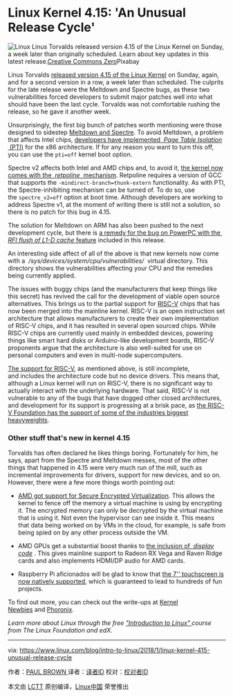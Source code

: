 Linux Kernel 4.15: 'An Unusual Release Cycle'
============================================================


![Linux](https://www.linux.com/sites/lcom/files/styles/rendered_file/public/background-penguin.png?itok=g8NBQs24 "Linux")
Linus Torvalds released version 4.15 of the Linux Kernel on Sunday, a week later than originally scheduled. Learn about key updates in this latest release.[Creative Commons Zero][1]Pixabay

Linus Torvalds [released version 4.15 of the Linux Kernel][7] on Sunday, again, and for a second version in a row, a week later than scheduled. The culprits for the late release were the Meltdown and Spectre bugs, as these two vulnerabilities forced developers to submit major patches well into what should have been the last cycle. Torvalds was not comfortable rushing the release, so he gave it another week.

Unsurprisingly, the first big bunch of patches worth mentioning were those designed to sidestep [Meltdown and Spectre][8]. To avoid Meltdown, a problem that affects Intel chips, [developers have implemented  _Page Table Isolation_  (PTI)][9] for the x86 architecture. If for any reason you want to turn this off, you can use the `pti=off` kernel boot option.

Spectre v2 affects both Intel and AMD chips and, to avoid it, [the kernel now comes with the  _retpoline_  mechanism][10]. Retpoline requires a version of GCC that supports the `-mindirect-branch=thunk-extern` functionality. As with PTI, the Spectre-inhibiting mechanism can be turned of. To do so, use the `spectre_v2=off` option at boot time. Although developers are working to address Spectre v1, at the moment of writing there is still not a solution, so there is no patch for this bug in 4.15.

The solution for Meltdown on ARM has also been pushed to the next development cycle, but there is [a remedy for the bug on PowerPC with the  _RFI flush of L1-D cache_ feature][11] included in this release.

An interesting side affect of all of the above is that new kernels now come with a  _/sys/devices/system/cpu/vulnerabilities/_  virtual directory. This directory shows the vulnerabilities affecting your CPU and the remedies being currently applied.

The issues with buggy chips (and the manufacturers that keep things like this secret) has revived the call for the development of viable open source alternatives. This brings us to the partial support for [RISC-V][12] chips that has now been merged into the mainline kernel. RISC-V is an open instruction set architecture that allows manufacturers to create their own implementation of RISC-V chips, and it has resulted in several open sourced chips. While RISC-V chips are currently used mainly in embedded devices, powering things like smart hard disks or Arduino-like development boards, RISC-V proponents argue that the architecture is also well-suited for use on personal computers and even in multi-node supercomputers.

[The support for RISC-V][13], as mentioned above, is still incomplete, and includes the architecture code but no device drivers. This means that, although a Linux kernel will run on RISC-V, there is no significant way to actually interact with the underlying hardware. That said, RISC-V is not vulnerable to any of the bugs that have dogged other closed architectures, and development for its support is progressing at a brisk pace, as [the RISC-V Foundation has the support of some of the industries biggest heavyweights][14].

### Other stuff that's new in kernel 4.15

Torvalds has often declared he likes things boring. Fortunately for him, he says, apart from the Spectre and Meltdown messes, most of the other things that happened in 4.15 were very much run of the mill, such as incremental improvements for drivers, support for new devices, and so on. However, there were a few more things worth pointing out:

*   [AMD got support for Secure Encrypted Virtualization][3]. This allows the kernel to fence off the memory a virtual machine is using by encrypting it. The encrypted memory can only be decrypted by the virtual machine that is using it. Not even the hypervisor can see inside it. This means that data being worked on by VMs in the cloud, for example, is safe from being spied on by any other process outside the VM.

*   AMD GPUs get a substantial boost thanks to [the inclusion of  _display code_][4] . This gives mainline support to Radeon RX Vega and Raven Ridge cards and also implements HDMI/DP audio for AMD cards.

*   Raspberry Pi aficionados will be glad to know that [the 7'' touchscreen is now natively supported][5], which is guaranteed to lead to hundreds of fun projects.

To find out more, you can check out the write-ups at [Kernel Newbies][15] and [Phoronix][16].

 _Learn more about Linux through the free ["Introduction to Linux" ][6]course from The Linux Foundation and edX._

--------------------------------------------------------------------------------

via: https://www.linux.com/blog/intro-to-linux/2018/1/linux-kernel-415-unusual-release-cycle

作者：[PAUL BROWN ][a]
译者：[译者ID](https://github.com/译者ID)
校对：[校对者ID](https://github.com/校对者ID)

本文由 [LCTT](https://github.com/LCTT/TranslateProject) 原创编译，[Linux中国](https://linux.cn/) 荣誉推出

[a]:https://www.linux.com/users/bro66
[1]:https://www.linux.com/licenses/category/creative-commons-zero
[2]:https://www.linux.com/files/images/background-penguinpng
[3]:https://git.kernel.org/linus/33e63acc119d15c2fac3e3775f32d1ce7a01021b
[4]:https://git.kernel.org/torvalds/c/f6705bf959efac87bca76d40050d342f1d212587
[5]:https://git.kernel.org/linus/2f733d6194bd58b26b705698f96b0f0bd9225369
[6]:https://training.linuxfoundation.org/linux-courses/system-administration-training/introduction-to-linux
[7]:https://lkml.org/lkml/2018/1/28/173
[8]:https://meltdownattack.com/
[9]:https://git.kernel.org/linus/5aa90a84589282b87666f92b6c3c917c8080a9bf
[10]:https://git.kernel.org/linus/76b043848fd22dbf7f8bf3a1452f8c70d557b860
[11]:https://git.kernel.org/linus/aa8a5e0062ac940f7659394f4817c948dc8c0667
[12]:https://riscv.org/
[13]:https://git.kernel.org/torvalds/c/b293fca43be544483b6488d33ad4b3ed55881064
[14]:https://riscv.org/membership/
[15]:https://kernelnewbies.org/Linux_4.15
[16]:https://www.phoronix.com/scan.php?page=search&q=Linux+4.15